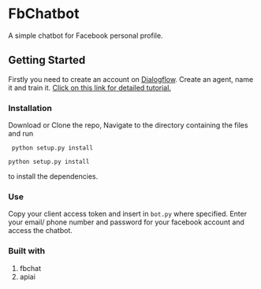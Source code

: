 # FbChatbot
A simple chatbot for Facebook personal profile.

## Getting Started
Firstly you need to create an account on [Dialogflow](https://dialogflow.com "Dialogflow"). Create an agent, name it and train it. [Click on this link for detailed tutorial.](https://dialogflow.com "Dialogflow")

### Installation
Download or Clone the repo, Navigate to the directory containing the files and run

``` python setup.py install```

```python setup.py install```

to install the dependencies.

### Use
Copy your client access token and insert in `bot.py` where specified. Enter your email/ phone number and password for your facebook account and access the chatbot.

### Built with
1. fbchat
2. apiai

